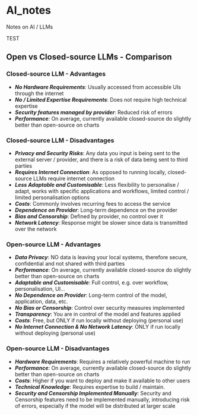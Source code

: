 # AI_notes
Notes on AI / LLMs

TEST

## Open vs Closed-source LLMs - Comparison

### Closed-source LLM - Advantages
- _**No Hardware Requirements**_: Usually accessed from accessible UIs through the internet
- _**No / Limited Expertise Requirements**_: Does not require high technical expertise
- _**Security features managed by provider**_: Reduced risk of errors
- _**Performance**_: On average, currently available closed-source do slightly better than open-source on charts 

### Closed-source LLM - Disadvantages
- _**Privacy and Security Risks**_: Any data you input is being sent to the external server / provider, and there is a risk of data being sent to third parties
- _**Requires Internet Connection**_: As opposed to running locally, closed-source LLMs require internet connection
- _**Less Adaptable and Customisable**_: Less flexibility to personalise / adapt, works with specific applications and workflows, limited control / limited personalisation options
- _**Costs**_: Commonly involves recurring fees to access the service
- _**Dependence on Provider**_: Long-term dependence on the provider
- _**Bias and Censorship**_: Defined by provider, no control over it
- _**Network Latency**_: Response might be slower since data is transmitted over the network

### Open-source LLM - Advantages
- _**Data Privacy**_: NO data is leaving your local systems, therefore secure, confidential and not shared with third parties
- _**Performance**_: On average, currently available closed-source do slightly better than open-source on charts 
- _**Adaptable and Customisable**_: Full control, e.g. over workflow, personalisation, UI...
- _**No Dependence on Provider**_: Long-term control of the model, application, data, etc.
- _**No Bias or Censorship**_: Control over security measures implemented
- _**Transparency**_: You are in control of the model and features applied
- _**Costs**_: Free, but ONLY if run locally without deploying (personal use)
- _**No Internet Connection & No Network Latency**_: ONLY if run locally without deploying (personal use)

### Open-source LLM - Disadvantages
- _**Hardware Requirements**_: Requires a relatively powerful machine to run
- _**Performance**_: On average, currently available closed-source do slightly better than open-source on charts 
- _**Costs**_: Higher if you want to deploy and make it available to other users
- _**Technical Knowledge**_: Requires expertise to build / maintain. 
- _**Security and Censorship Implemented Manually**_: Security and Censorship features need to be implemented manually, introducing risk of errors, especially if the model will be distributed at larger scale
